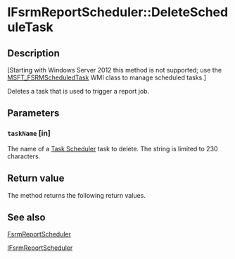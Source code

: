 # IFsrmReportScheduler::DeleteScheduleTask

## Description

[Starting with Windows Server 2012 this method is not supported; use the
[MSFT_FSRMScheduledTask](https://learn.microsoft.com/previous-versions/windows/desktop/fsrm/msft-fsrmscheduledtask) WMI class to manage
scheduled tasks.]

Deletes a task that is used to trigger a report job.

## Parameters

### `taskName` [in]

The name of a [Task Scheduler](https://learn.microsoft.com/windows/desktop/TaskSchd/task-scheduler-start-page)
task to delete. The string is limited to 230 characters.

## Return value

The method returns the following return values.

## See also

[FsrmReportScheduler](https://learn.microsoft.com/previous-versions/windows/desktop/fsrm/fsrmreportscheduler)

[IFsrmReportScheduler](https://learn.microsoft.com/previous-versions/windows/desktop/api/fsrmreports/nn-fsrmreports-ifsrmreportscheduler)